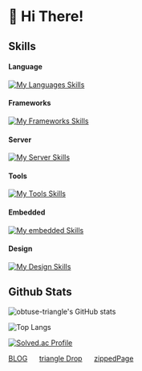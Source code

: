 # 👋 Hi There!

## Skills
#### Language
[![My Languages Skills](https://skillicons.dev/icons?i=html,css,js,php,nodejs,py,c)](https://skillicons.dev)
#### Frameworks
[![My Frameworks Skills](https://skillicons.dev/icons?i=express,flask,fastapi,selenium)](https://skillicons.dev)
#### Server
[![My Server Skills](https://skillicons.dev/icons?i=linux,ubuntu,nginx,mysql,sqlite)](https://skillicons.dev)
#### Tools
[![My Tools Skills](https://skillicons.dev/icons?i=vscode,vim,git,postman)](https://skillicons.dev)
#### Embedded
[![My embedded Skills](https://skillicons.dev/icons?i=arduino)](https://skillicons.dev)
#### Design
[![My Design Skills](https://skillicons.dev/icons?i=figma,ps,ai,pr,ae)](https://skillicons.dev)


## Github Stats
![obtuse-triangle's GitHub stats](https://github-readme-stats.vercel.app/api?username=obtuse-triangle&theme=dracula&show_icons=true)

![Top Langs](https://github-readme-stats.vercel.app/api/top-langs/?username=obtuse-triangle&layout=compact&theme=dracula)

[![Solved.ac Profile](http://mazassumnida.wtf/api/v2/generate_badge?boj=obtuse)](https://solved.ac/obtuse)

<!---
## Top Repository
[![Readme Card](https://github-readme-stats.vercel.app/api/pin/?username=NY0510&repo=triangleDrop&theme=dracula)](https://github.com/NY0510/triangleDrop)
[![Readme Card](https://github-readme-stats.vercel.app/api/pin/?username=obtuse-triangle&repo=zippedPage&theme=dracula)](https://github.com/obtuse-triangle/zippedPage)
[![Readme Card](https://github-readme-stats.vercel.app/api/pin/?username=obtuse-triangle&repo=neisScheduleToICS&theme=dracula)](https://github.com/obtuse-triangle/neisScheduleToICS)
-->

[BLOG](https://obtuse.kr/blog) &nbsp;&nbsp;&nbsp;&nbsp;&nbsp;[triangle Drop](https://triangledrop.obtuse.kr)&nbsp;&nbsp;&nbsp;&nbsp;&nbsp;&nbsp;[zippedPage](https://zip.obtuse.kr)
